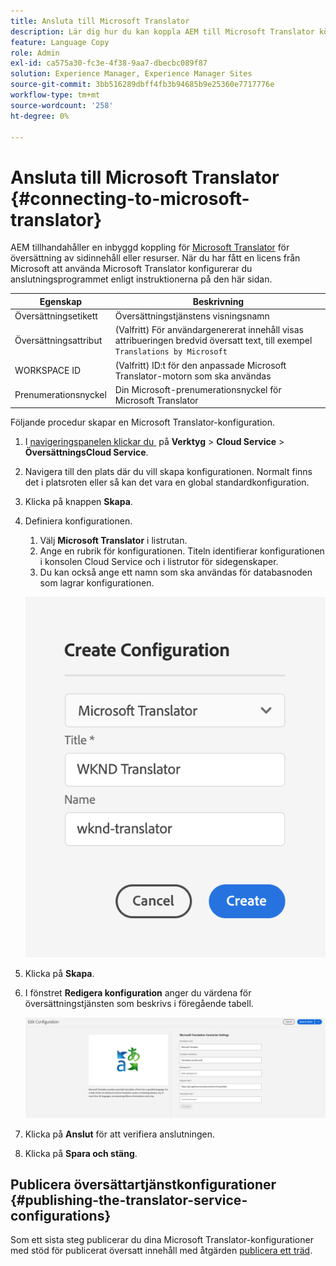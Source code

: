 ```yaml
---
title: Ansluta till Microsoft Translator
description: Lär dig hur du kan koppla AEM till Microsoft Translator körklart för att automatisera ditt arbetsflöde för översättning.
feature: Language Copy
role: Admin
exl-id: ca575a30-fc3e-4f38-9aa7-dbecbc089f87
solution: Experience Manager, Experience Manager Sites
source-git-commit: 3bb516289dbff4fb3b94685b9e25360e7717776e
workflow-type: tm+mt
source-wordcount: '258'
ht-degree: 0%

---
```


# Ansluta till Microsoft Translator {#connecting-to-microsoft-translator}

AEM tillhandahåller en inbyggd koppling för [Microsoft Translator](https://www.microsoft.com/en-us/translator/business/) för översättning av sidinnehåll eller resurser. När du har fått en licens från Microsoft att använda Microsoft Translator konfigurerar du anslutningsprogrammet enligt instruktionerna på den här sidan.

| Egenskap | Beskrivning |
|---|---|
| Översättningsetikett | Översättningstjänstens visningsnamn |
| Översättningsattribut | (Valfritt) För användargenererat innehåll visas attribueringen bredvid översatt text, till exempel `Translations by Microsoft` |
| WORKSPACE ID | (Valfritt) ID:t för den anpassade Microsoft Translator-motorn som ska användas |
| Prenumerationsnyckel | Din Microsoft-prenumerationsnyckel för Microsoft Translator |

Följande procedur skapar en Microsoft Translator-konfiguration.

1. I [navigeringspanelen klickar du &#x200B;](/help/sites-authoring/basic-handling.md#first-steps) på **Verktyg** > **Cloud Service** > **ÖversättningsCloud Service**.
1. Navigera till den plats där du vill skapa konfigurationen. Normalt finns det i platsroten eller så kan det vara en global standardkonfiguration.
1. Klicka på knappen **Skapa**.
1. Definiera konfigurationen.
   1. Välj **Microsoft Translator** i listrutan.
   1. Ange en rubrik för konfigurationen. Titeln identifierar konfigurationen i konsolen Cloud Service och i listrutor för sidegenskaper.
   1. Du kan också ange ett namn som ska användas för databasnoden som lagrar konfigurationen.

   ![Skapa översättningskonfiguration](assets/create-translation-config.png)

1. Klicka på **Skapa**.
1. I fönstret **Redigera konfiguration** anger du värdena för översättningstjänsten som beskrivs i föregående tabell.

   ![Redigera översättningskonfiguration](assets/msft-config-ui.png)

1. Klicka på **Anslut** för att verifiera anslutningen.
1. Klicka på **Spara och stäng**.

## Publicera översättartjänstkonfigurationer {#publishing-the-translator-service-configurations}

Som ett sista steg publicerar du dina Microsoft Translator-konfigurationer med stöd för publicerat översatt innehåll med åtgärden [publicera ett träd](/help/sites-authoring/publishing-pages.md#publishing-and-unpublishing-a-tree).
